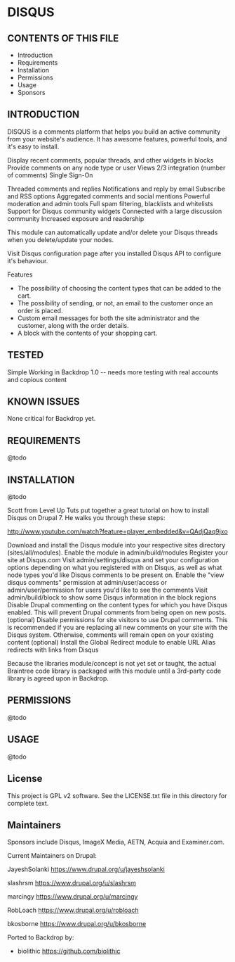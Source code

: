 DISQUS
===========

CONTENTS OF THIS FILE
---------------------

 - Introduction
 - Requirements
 - Installation
 - Permissions
 - Usage
 - Sponsors

INTRODUCTION
------------

DISQUS is a comments platform that helps you build an active community from your website's audience. It has awesome features, powerful tools, and it's easy to install.

Display recent comments, popular threads, and other widgets in blocks
Provide comments on any node type or user
Views 2/3 integration (number of comments)
Single Sign-On

Threaded comments and replies
Notifications and reply by email
Subscribe and RSS options
Aggregated comments and social mentions
Powerful moderation and admin tools
Full spam filtering, blacklists and whitelists
Support for Disqus community widgets
Connected with a large discussion community
Increased exposure and readership

This module can automatically update and/or delete your Disqus threads when you
delete/update your nodes.

Visit Disqus configuration page after you installed Disqus API to configure it's
behaviour.

Features

* The possibility of choosing the content types that can be added to the cart.
* The possibility of sending, or not, an email to the customer once an order is placed.
* Custom email messages for both the site administrator and the customer, along with the order details.
* A block with the contents of your shopping cart.

TESTED
-----

Simple Working in Backdrop 1.0 -- needs more testing with real accounts and copious content

KNOWN ISSUES
---------------------

None critical for Backdrop yet.

REQUIREMENTS
------------

@todo

INSTALLATION
------------

@todo

Scott from Level Up Tuts put together a great tutorial on how to install Disqus on Drupal 7. He walks you through these steps:

<http://www.youtube.com/watch?feature=player_embedded&v=QAdjQaq9jxo>

Download and install the Disqus module into your respective sites directory (sites/all/modules).
Enable the module in admin/build/modules
Register your site at Disqus.com
Visit admin/settings/disqus and set your configuration options depending on what you registered with on Disqus, as well as what node types you'd like Disqus comments to be present on.
Enable the "view disqus comments" permission at admin/user/access or admin/user/permission for users you'd like to see the comments
Visit admin/build/block to show some Disqus information in the block regions
Disable Drupal commenting on the content types for which you have Disqus enabled. This will prevent Drupal comments from being open on new posts.
(optional) Disable permissions for site visitors to use Drupal comments. This is recommended if you are replacing all new comments on your site with the Disqus system. Otherwise, comments will remain open on your existing content
(optional) Install the Global Redirect module to enable URL Alias redirects with links from Disqus

Because the libraries module/concept is not yet set or taught, the actual Braintree code library is packaged with this module until a 3rd-party code library is agreed upon in Backdrop.

PERMISSIONS
------------

@todo

USAGE
-----

@todo

License
-------

This project is GPL v2 software. See the LICENSE.txt file in this directory for
complete text.

Maintainers
-----------
Sponsors include Disqus, ImageX Media, AETN, Acquia and Examiner.com.

Current Maintainers on Drupal:

JayeshSolanki <https://www.drupal.org/u/jayeshsolanki>

slashrsm <https://www.drupal.org/u/slashrsm>

marcingy <https://www.drupal.org/u/marcingy>

RobLoach <https://www.drupal.org/u/robloach>

bkosborne <https://www.drupal.org/u/bkosborne>

Ported to Backdrop by:

 - biolithic <https://github.com/biolithic>
